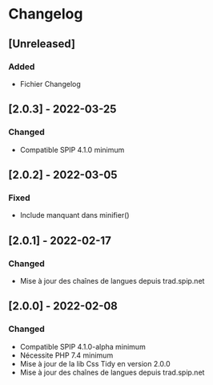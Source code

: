 # Changelog

## [Unreleased]

### Added

- Fichier Changelog


## [2.0.3] - 2022-03-25

### Changed

- Compatible SPIP 4.1.0 minimum


## [2.0.2] - 2022-03-05

### Fixed

 - Include manquant dans minifier()


## [2.0.1] - 2022-02-17

### Changed

- Mise à jour des chaînes de langues depuis trad.spip.net


## [2.0.0] - 2022-02-08

### Changed

- Compatible SPIP 4.1.0-alpha minimum
- Nécessite PHP 7.4 minimum
- Mise à jour de la lib Css Tidy en version 2.0.0
- Mise à jour des chaînes de langues depuis trad.spip.net
